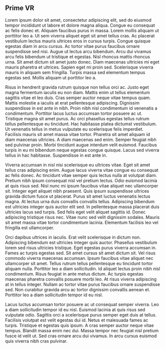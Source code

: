 ## Prime VR
Lorem ipsum dolor sit amet, consectetur adipiscing elit, sed do eiusmod tempor incididunt ut labore et dolore magna aliqua. Congue eu consequat ac felis donec et. Aliquam faucibus purus in massa. Lorem mollis aliquam ut porttitor leo a. Ut sem viverra aliquet eget sit amet tellus cras. Ac placerat vestibulum lectus mauris ultrices eros in cursus turpis. Congue quisque egestas diam in arcu cursus. Ac tortor vitae purus faucibus ornare suspendisse sed nisi. Augue ut lectus arcu bibendum. Arcu dui vivamus arcu felis bibendum ut tristique et egestas. Nisl rhoncus mattis rhoncus urna. Sit amet dictum sit amet justo donec. Diam maecenas ultricies mi eget mauris pharetra et ultrices. Sapien eget mi proin sed. Scelerisque viverra mauris in aliquam sem fringilla. Turpis massa sed elementum tempus egestas sed. Mollis aliquam ut porttitor leo a.

Risus in hendrerit gravida rutrum quisque non tellus orci ac. Justo eget magna fermentum iaculis eu non diam. Mattis enim ut tellus elementum sagittis vitae et leo duis. Cras semper auctor neque vitae tempus quam. Mattis molestie a iaculis at erat pellentesque adipiscing. Dignissim suspendisse in est ante in nibh. Proin nibh nisl condimentum id venenatis a condimentum. Porttitor lacus luctus accumsan tortor posuere ac ut. Tristique magna sit amet purus. Ac orci phasellus egestas tellus rutrum tellus pellentesque eu tincidunt. Hac habitasse platea dictumst vestibulum. Ut venenatis tellus in metus vulputate eu scelerisque felis imperdiet. Facilisis mauris sit amet massa vitae tortor. Pharetra sit amet aliquam id diam maecenas ultricies. A diam maecenas sed enim. Semper feugiat nibh sed pulvinar proin. Morbi tincidunt augue interdum velit euismod. Faucibus turpis in eu mi bibendum neque egestas congue quisque. Lacus sed viverra tellus in hac habitasse. Suspendisse in est ante in.

Viverra accumsan in nisl nisi scelerisque eu ultrices vitae. Eget sit amet tellus cras adipiscing enim. Augue lacus viverra vitae congue eu consequat ac felis donec. Ac tincidunt vitae semper quis lectus nulla at volutpat diam. Pretium nibh ipsum consequat nisl vel pretium lectus. Odio euismod lacinia at quis risus sed. Nisl nunc mi ipsum faucibus vitae aliquet nec ullamcorper sit. Integer eget aliquet nibh praesent. Quis ipsum suspendisse ultrices gravida dictum fusce ut placerat. Purus sit amet luctus venenatis lectus magna. At lectus urna duis convallis convallis tellus. Adipiscing bibendum est ultricies integer quis auctor elit sed. In pellentesque massa placerat duis ultricies lacus sed turpis. Sed felis eget velit aliquet sagittis id. Donec adipiscing tristique risus nec. Vitae nunc sed velit dignissim sodales. Mauris sit amet massa vitae tortor condimentum lacinia. Elementum facilisis leo vel fringilla est ullamcorper.

Orci dapibus ultrices in iaculis. Erat velit scelerisque in dictum non. Adipiscing bibendum est ultricies integer quis auctor. Phasellus vestibulum lorem sed risus ultricies tristique. Eget egestas purus viverra accumsan in. Fames ac turpis egestas sed. Sit amet cursus sit amet dictum sit. Vel risus commodo viverra maecenas accumsan. Ipsum faucibus vitae aliquet nec ullamcorper sit amet. Tellus rutrum tellus pellentesque eu tincidunt tortor aliquam nulla. Porttitor leo a diam sollicitudin. Id aliquet lectus proin nibh nisl condimentum. Risus feugiat in ante metus dictum. Ac turpis egestas maecenas pharetra convallis posuere morbi leo. At risus viverra adipiscing at in tellus integer. Nullam ac tortor vitae purus faucibus ornare suspendisse sed. Non curabitur gravida arcu ac tortor dignissim convallis aenean et. Porttitor leo a diam sollicitudin tempor id eu nisl.

Lacus luctus accumsan tortor posuere ac ut consequat semper viverra. Leo a diam sollicitudin tempor id eu nisl. Euismod lacinia at quis risus sed vulputate odio. Sagittis orci a scelerisque purus semper eget duis at tellus. Facilisis volutpat est velit egestas dui id. Netus et malesuada fames ac turpis. Tristique et egestas quis ipsum. A cras semper auctor neque vitae tempus. Blandit massa enim nec dui. Massa tempor nec feugiat nisl pretium fusce id velit ut. Sed cras ornare arcu dui vivamus. In arcu cursus euismod quis viverra nibh cras pulvinar.